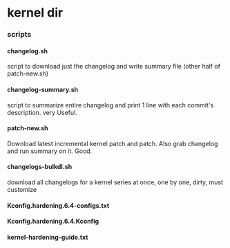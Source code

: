 # kernel dir

### scripts
#### changelog.sh
script to download just the changelog and write summary file (other half of patch-new.sh)
#### changelog-summary.sh
script to summarize entire changelog and print 1 line with each commit's description. very Useful.
#### patch-new.sh
Download latest incremental kernel patch and patch. Also grab changelog and run summary on it. Good.
#### changelogs-bulkdl.sh
download all changelogs for a kernel series at once, one by one, dirty, must customize
#### Kconfig.hardening.6.4-configs.txt
#### Kconfig.hardening.6.4.Kconfig
#### kernel-hardening-guide.txt
